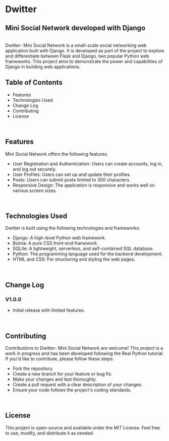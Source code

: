 # Dwitter
## Mini Social Network developed with Django

<br>
Dwitter- Mini Social Network is a small-scale social networking web application built with Django. It is developed as part of the project to explore and differentiate between Flask and Django, two popular Python web frameworks. This project aims to demonstrate the power and capabilities of Django in building web applications.

## Table of Contents
<ul>
	<li>Features</li>
	<li>Technologies Used</li>
	<li>Change Log </li>
	<li>Contributing</li>
	<li>License</li>
</ul>
<br> 

## Features
Mini Social Network offers the following features:

<ul>
	<li>User Registration and Authentication: Users can create accounts, log in, and log out securely.</li>
	<li>User Profiles: Users can set up and update their profiles.</li>
	<li>Posts: Users can submit posts limited to 300 characters.</li>
	<li>Responsive Design: The application is responsive and works well on various screen sizes.</li>
</ul>
<br>

## Technologies Used
Dwitter is built using the following technologies and frameworks:
<ul>
	<li>Django: A high-level Python web framework.</li>
	<li>Bulma: A pure CSS front-end framework. </li>
	<li>SQLite: A lightweight, serverless, and self-contained SQL database.</li>
	<li>Python: The programming language used for the backend development.</li>
	<li>HTML and CSS: For structuring and styling the web pages.</li>
</ul>
<br>

## Change Log
### V1.0.0
<ul>
	<li>Initial release with limited features.</li>
</ul>
<br>

## Contributing
Contributions to Dwitter- Mini Social Network are welcome! This project is a work in progress and has been developed following the Real Python tutorial. If you'd like to contribute, please follow these steps:

<ul>
	<li>Fork the repository.</li>
	<li>Create a new branch for your feature or bug fix.</li>
	<li>Make your changes and test thoroughly.</li>
	<li>Create a pull request with a clear description of your changes.</li>
	<li>Ensure your code follows the project's coding standards.</li>
</ul>
<br>

## License
This project is open-source and available under the MIT License. Feel free to use, modify, and distribute it as needed.
